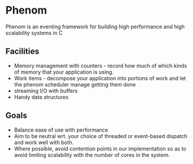 # Phenom

Phenom is an eventing framework for building high performance and high
scalability systems in C

## Facilities

 * Memory management with counters - record how much of which kinds
   of memory that your application is using.
 * Work items - decompose your application into portions of work
   and let the phenom scheduler manage getting them done
 * streaming I/O with buffers
 * Handy data structures

## Goals

 * Balance ease of use with performance
 * Aim to be neutral wrt. your choice of threaded or event-based dispatch
   and work well with both.
 * Where possible, avoid contention points in our implementation so as to
   avoid limiting scalability with the number of cores in the system.

